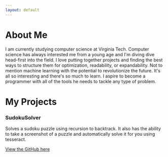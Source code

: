 ```yaml
---
layout: default
---
```

# About Me
I am currently studying computer science at Virginia Tech. Computer science has always interested me from a young age and I'm diving dive head-first into the field. I love putting together projects and finding the best ways to structure them for optimization, readability, or expandability. Not to mention machine learning with the potential to revolutionize the future. It's all so interesting and there's so much to learn. I aspire to become a programmer with all of the tools he needs to tackle any type of problem.
# My Projects
### SudokuSolver
Solves a sudoku puzzle using recursion to backtrack. It also has the ability to take a screenshot of a puzzle and automatically solve it for you using tesseract.

[View the GitHub here](https://github.com/ReeceYankey/SudokuSolver)
